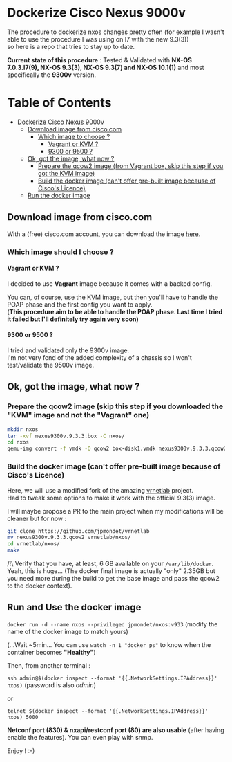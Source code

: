 # Dockerize Cisco Nexus 9000v

The procedure to dockerize nxos changes pretty often (for example I wasn't able to use the procedure I was using on I7 with the new 9.3(3))  
so here is a repo that tries to stay up to date.

**Current state of this procedure** : Tested & Validated with **NX-OS 7.0.3.I7(9), NX-OS 9.3(3), NX-OS 9.3(7) and NX-OS 10.1(1)** and most specifically the **9300v** version.

Table of Contents
=================

   * [Dockerize Cisco Nexus 9000v](#dockerize-cisco-nexus-9000v)
      * [Download image from cisco.com](#download-image-from-ciscocom)
         * [Which image to choose ?](#which-image-to-choose-)
            * [Vagrant or KVM ?](#vagrant-or-kvm-)
            * [9300 or 9500 ?](#9300-or-9500-)
      * [Ok, got the image, what now ?](#ok-got-the-image-what-now-)
         * [Prepare the qcow2 image (from Vagrant box, skip this step if you got the KVM image)](#prepare-the-qcow2-image-from-vagrant-box-skip-this-step-if-you-got-the-kvm-image)
         * [Build the docker image (can't offer pre-built image because of Cisco's Licence)](#build-the-docker-image-cant-offer-pre-built-image-because-of-ciscos-licence)
      * [Run the docker image](#run-the-docker-image)


## Download image from cisco.com

With a (free) cisco.com account, you can download the image [here](https://software.cisco.com/download/home/286312239/type/282088129/release/9.3(3)).

### Which image should I choose ?

#### Vagrant or KVM ?

I decided to use **Vagrant** image because it comes with a backed config.

You can, of course, use the KVM image, but then you'll have to handle the POAP phase and the first config you want to apply.  
(**This procedure aim to be able to handle the POAP phase. Last time I tried it failed but I'll definitely try again very soon)**

#### 9300 or 9500 ?

I tried and validated only the 9300v image.  
I'm not very fond of the added complexity of a chassis so I won't test/validate the 9500v image.

## Ok, got the image, what now ?

### Prepare the qcow2 image (skip this step if you downloaded the "KVM" image and not the "Vagrant" one)

```bash
mkdir nxos
tar -xvf nexus9300v.9.3.3.box -C nxos/
cd nxos
qemu-img convert -f vmdk -O qcow2 box-disk1.vmdk nexus9300v.9.3.3.qcow2
```

### Build the docker image (can't offer pre-built image because of Cisco's Licence)

Here, we will use a modified fork of the amazing [vrnetlab](https://github.com/plajjan/vrnetlab) project.  
Had to tweak some options to make it work with the official 9.3(3) image.

I will maybe propose a PR to the main project when my modifications will be cleaner but for now :

```bash
git clone https://github.com/jpmondet/vrnetlab
mv nexus9300v.9.3.3.qcow2 vrnetlab/nxos/
cd vrnetlab/nxos/
make
```

/!\ Verify that you have, at least, 6 GB available on your `/var/lib/docker`. Yeah, this is huge... (The docker final image is actually "only" 2.35GB but  
you need more during the build to get the base image and pass the qcow2 to the docker context).


## Run and Use the docker image

`docker run -d --name nxos --privileged jpmondet/nxos:v933` (modify the name of the docker image to match yours)

(...Wait ~5min... You can use `watch -n 1 "docker ps"` to know when the container becomes **"Healthy"**)

Then, from another terminal :

`ssh admin@$(docker inspect --format '{{.NetworkSettings.IPAddress}}' nxos)`  (password is also _admin_)

or 

`telnet $(docker inspect --format '{{.NetworkSettings.IPAddress}}' nxos) 5000`

**Netconf port (830) & nxapi/restconf port (80) are also usable** (after having enable the features). You can even play with snmp.


Enjoy ! :-)
